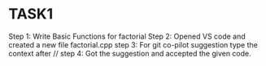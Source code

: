 # TASK1
Step 1: Write Basic Functions for factorial
Step 2: Opened VS code and created a new file factorial.cpp
step 3: For git co-pilot suggestion type the context after //
step 4: Got the suggestion and accepted the given code.
